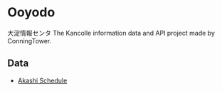 # Ooyodo
大淀情報センタ The Kancolle information data and API project made by ConningTower.

## Data

- [Akashi Schedule](https://andychucs.github.io/ooyodo/data/akashi_schedule.json)